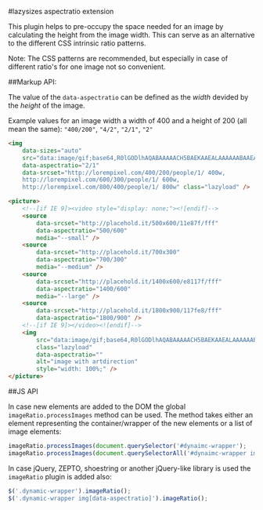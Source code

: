 #lazysizes aspectratio extension

This plugin helps to pre-occupy the space needed for an image by calculating the height from the image width. This can serve as an alternative to the different CSS intrinsic ratio patterns.

Note: The CSS patterns are recommended, but especially in case of different ratio's for one image not so convenient.

##Markup API:

The value of the ``data-aspectratio`` can be defined as the *width* devided by the *height*  of the image.

Example values for an image width a width of 400 and a height of 200 (all mean the same): ``"400/200"``, ``"4/2"``, ``"2/1"``, ``"2"``

```html
<img
	data-sizes="auto"
    src="data:image/gif;base64,R0lGODlhAQABAAAAACH5BAEKAAEALAAAAAABAAEAAAICTAEAOw=="
    data-aspectratio="2/1"
	data-srcset="http://lorempixel.com/400/200/people/1/ 400w,
    http://lorempixel.com/600/300/people/1/ 600w,
    http://lorempixel.com/800/400/people/1/ 800w" class="lazyload" />

<picture>
	<!--[if IE 9]><video style="display: none;"><![endif]-->
	<source
		data-srcset="http://placehold.it/500x600/11e87f/fff"
		data-aspectratio="500/600"
		media="--small" />
	<source
		data-srcset="http://placehold.it/700x300"
		data-aspectratio="700/300"
		media="--medium" />
	<source
		data-srcset="http://placehold.it/1400x600/e8117f/fff"
		data-aspectratio="1400/600"
		media="--large" />
	<source
        data-srcset="http://placehold.it/1800x900/117fe8/fff"
		data-aspectratio="1800/900" />
    <!--[if IE 9]></video><![endif]-->
    <img
        src="data:image/gif;base64,R0lGODlhAQABAAAAACH5BAEKAAEALAAAAAABAAEAAAICTAEAOw=="
        class="lazyload"
		data-aspectratio=""
        alt="image with artdirection"
        style="width: 100%;" />
</picture>
```

##JS API

In case new elements are added to the DOM the global ``imageRatio.processImages`` method can be used. The method takes either an element representing the container/wrapper of the new elements or a list of image elements:

```js
imageRatio.processImages(document.querySelector('#dynaimc-wrapper');
imageRatio.processImages(document.querySelectorAll('#dynaimc-wrapper img[data-aspectratio]');
```

In case jQuery, ZEPTO, shoestring or another jQuery-like library is used the ``imageRatio`` plugin is added also:

```js
$('.dynamic-wrapper').imageRatio();
$('.dynamic-wrapper img[data-aspectratio]').imageRatio();
```
